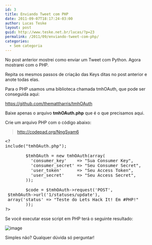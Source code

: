 ```yaml
---
id: 3
title: Enviando Tweet com PHP
date: 2011-09-07T18:17:24-03:00
author: Lucas Teske
layout: post
guid: http://www.teske.net.br/lucas/?p=23
permalink: /2011/09/enviando-tweet-com-php/
categories:
  - Sem categoria
---
```

No post anterior mostrei como enviar um Tweet com Python. Agora mostrarei com o PHP.

Repita os mesmos passos de criação das Keys ditas no post anterior e anote todas elas.

Para o PHP usamos uma biblioteca chamada tmhOAuth, que pode ser conseguida aqui:

<https://github.com/themattharris/tmhOAuth>

Baixe apenas o arquivo **tmhOAuth.php** que é o que precisamos aqui.

Crie um arquivo PHP com o código abaixo:

> <div>
>   <p>
>     <a href="http://codepad.org/NngSyam6">http://codepad.org/NngSyam6</a>
>   </p>
> </div>

<pre class="brush: php; title: ; notranslate" title="">&lt;?
include("tmhOAuth.php");

        $tmhOAuth = new tmhOAuth(array(
          'consumer_key'    =&gt; "Sua Consumer Key",
          'consumer_secret' =&gt; "Seu Consumer Secret",
          'user_token'      =&gt; "Seu Access Token",
          'user_secret'     =&gt; "Seu Access Secret",
        ));

        $code = $tmhOAuth-&gt;request('POST',
 $tmhOAuth-&gt;url('1/statuses/update'),
 array('status' =&gt; "Teste do Lets Hack It! Em #PHP!"
        ));
?&gt;
</pre>

Se você executar esse script em PHP terá o seguinte resultado:

![image](https://media.tumblr.com/tumblr_lr68h9SRih1qh7srd.png) 

Simples não? Qualquer dúvida só perguntar!
